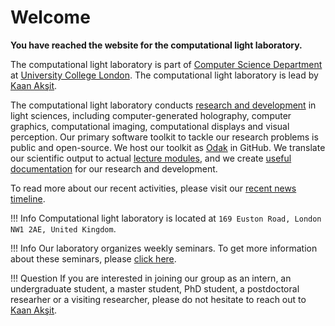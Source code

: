 # Welcome

**You have reached the website for the computational light laboratory.**

The computational light laboratory is part of [Computer Science Department](https://www.ucl.ac.uk/computer-science/) at [University College London](https://www.ucl.ac.uk).
The computational light laboratory is lead by [Kaan Akşit](https://kaanaksit.com).

The computational light laboratory conducts [research and development](../publications) in light sciences, including computer-generated holography, computer graphics, computational imaging, computational displays and visual perception.
Our primary software toolkit to tackle our research problems is public and open-source.
We host our toolkit as [Odak](https://github.com/kunguz/odak) in GitHub.
We translate our scientific output to actual [lecture modules](../teaching), and we create [useful documentation](../documentation) for our research and development.

To read more about our recent activities, please visit our [recent news timeline](../timeline).

!!! Info
    Computational light laboratory is located at `169 Euston Road, London NW1 2AE, United Kingdom`.

!!! Info
    Our laboratory organizes weekly seminars. To get more information about these seminars, please [click here](../seminars).

!!! Question
    If you are interested in joining our group as an intern, an undergraduate student, a master student, PhD student, a postdoctoral researher or a visiting researcher, please do not hesitate to reach out to [Kaan Akşit](mailto:k.aksit@ucl.ac.uk).
